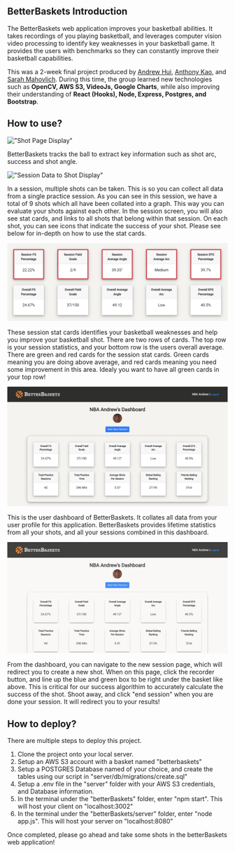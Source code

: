 ## BetterBaskets Introduction

The BetterBaskets web application improves your basketball abilities. It takes recordings of you playing basketball, and leverages computer vision video processing to identify key weaknesses in your basketball game. It provides the users with benchmarks so they can constantly improve their basketball capabilities. 

This was a 2-week final project produced by [Andrew Hui](https://github.com/AndrewHui), [Anthony Kao](https://github.com/anthonykao10), and [Sarah Mahovlich](https://github.com/SarahMahovlich). During this time, the group learned new technologies such as **OpenCV, AWS S3, VideoJs, Google Charts**, while also improving their understanding of **React (Hooks), Node, Express, Postgres, and Bootstrap**. 

## How to use?


!["Shot Page Display"](https://github.com/anthonykao10/better-baskets/blob/master/ReadmeScreenshots/ShotPageGif.gif)

BetterBaskets tracks the ball to extract key information such as shot arc, success and shot angle. 


!["Session Data to Shot Display"](https://github.com/anthonykao10/better-baskets/blob/master/ReadmeScreenshots/SessionToShotGif.gif)

In a session, multiple shots can be taken. This is so you can collect all data from a single practice session. As you can see in this session, we have a total of 9 shots which all have been collated into a graph. This way you can evaluate your shots against each other. In the session screen, you will also see stat cards, and links to all shots that belong within that session. On each shot, you can see icons that indicate the success of your shot. Please see below for in-depth on how to use the stat cards.

!["Session Stat Cards"](https://github.com/anthonykao10/better-baskets/blob/master/ReadmeScreenshots/SessionStatCards.png)

These session stat cards identifies your basketball weaknesses and help you improve your basketball shot. There are two rows of cards. The top row is your session statistics, and your bottom row is the users overall average. There are green and red cards for the session stat cards. Green cards meaning you are doing above average, and red cards meaning you need some improvement in this area. Idealy you want to have all green cards in your top row!

!["Dashboard of BetterBaskets"](https://github.com/anthonykao10/better-baskets/blob/master/ReadmeScreenshots/dashboard.png)

This is the user dashboard of BetterBaskets. It collates all data from your user profile for this application. BetterBaskets provides lifetime statistics from all your shots, and all your sessions combined in this dashboard.


!["Taking New Shots"](https://github.com/anthonykao10/better-baskets/blob/master/ReadmeScreenshots/newShot.gif)

From the dashboard, you can navigate to the new session page, which will redirect you to create a new shot. When on this page, click the recorder button, and line up the blue and green box to be right under the basket like above. This is critical for our success algorithim to accurately calculate the success of the shot. Shoot away, and click "end session" when you are done your session. It will redirect you to your results! 


## How to deploy?

There are multiple steps to deploy this project.

1) Clone the project onto your local server. 
2) Setup an AWS S3 account with a basket named "betterbaskets"
3) Setup a POSTGRES Database named of your choice, and create the tables using our script in "server/db/migrations/create.sql"
4) Setup a .env file in the "server" folder with your AWS S3 credentials, and Database information.
5) In the terminal under the "betterBaskets" folder, enter "npm start". This will host your client on "localhost:3002"
6) In the terminal under the "betterBaskets/server" folder, enter "node app.js". This will host your server on "localhost:8080"

Once completed, please go ahead and take some shots in the betterBaskets web application!